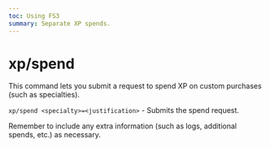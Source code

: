 ```yaml
---
toc: Using FS3
summary: Separate XP spends.
---
```

# xp/spend
This command lets you submit a request to spend XP on custom purchases (such as specialties).

`xp/spend <specialty>=<justification>` - Submits the spend request.

Remember to include any extra information (such as logs, additional spends, etc.) as necessary.
